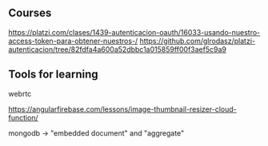 ## Courses

https://platzi.com/clases/1439-autenticacion-oauth/16033-usando-nuestro-access-token-para-obtener-nuestros-/
https://github.com/glrodasz/platzi-autenticacion/tree/82fdfa4a600a52dbbc1a015859ff00f3aef5c9a9

## Tools for learning

webrtc

https://angularfirebase.com/lessons/image-thumbnail-resizer-cloud-function/

mongodb -> "embedded document" and "aggregate"
